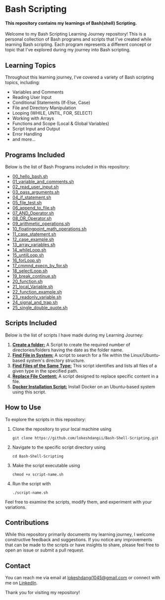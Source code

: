 
# Bash Scripting

#### This repository contains my learnings of Bash(shell) Scripting. 

Welcome to my Bash Scripting Learning Journey repository! This is a personal collection of Bash programs and scripts that I've created while learning Bash scripting. Each program represents a different concept or topic that I've explored during my journey into Bash scripting.

## Learning Topics

Throughout this learning journey, I've covered a variety of Bash scripting topics, including:

- Variables and Comments
- Reading User Input
- Conditional Statements (If-Else, Case)
- File and Directory Manipulation
- Looping (WHILE, UNTIL, FOR, SELECT)
- Working with Arrays
- Functions and Scope (Local & Global Variables)
- Script Input and Output
- Error Handling
- and more...

## Programs Included
Below is the list of Bash Programs included in this repository:

- [00_hello_bash.sh](https://github.com/lokeshdangii/Bash-Shell-Scripting/blob/main/00_hello_bash.sh)
- [01_variable_and_comments.sh](https://github.com/lokeshdangii/Bash-Shell-Scripting/blob/main/01_variable_and_comments.sh)
- [02_read_user_input.sh](https://github.com/lokeshdangii/Bash-Shell-Scripting/blob/main/02_read_user_input.sh)
- [03_pass_arguments.sh](https://github.com/lokeshdangii/Bash-Shell-Scripting/blob/main/03_pass_arguments.sh)
- [04_if_statement.sh](https://github.com/lokeshdangii/Bash-Shell-Scripting/blob/main/04_if_statement.sh)
- [05_file_test.sh](https://github.com/lokeshdangii/Bash-Shell-Scripting/blob/main/05_file_test.sh)
- [06_append_to_file.sh](https://github.com/lokeshdangii/Bash-Shell-Scripting/blob/main/06_append_to_file.sh)
- [07_AND_Operator.sh](https://github.com/lokeshdangii/Bash-Shell-Scripting/blob/main/07_AND_Operator.sh)
- [08_OR_Operator.sh](https://github.com/lokeshdangii/Bash-Shell-Scripting/blob/main/08_OR_Operator.sh)
- [09_arithmetic_operations.sh](https://github.com/lokeshdangii/Bash-Shell-Scripting/blob/main/09_arithmetic_operations.sh)
- [10_floatingpoint_math_operations.sh](https://github.com/lokeshdangii/Bash-Shell-Scripting/blob/main/10_floatingpoint_math_operations.sh)
- [11_case_statement.sh](https://github.com/lokeshdangii/Bash-Shell-Scripting/blob/main/11_case_statement.sh)
- [12_case_example.sh](https://github.com/lokeshdangii/Bash-Shell-Scripting/blob/main/12_case_example.sh)
- [13_array_variables.sh](https://github.com/lokeshdangii/Bash-Shell-Scripting/blob/main/13_array_variables.sh)
- [14_whileLoop.sh](https://github.com/lokeshdangii/Bash-Shell-Scripting/blob/main/14_whileLoop.sh)
- [15_untilLoop.sh](https://github.com/lokeshdangii/Bash-Shell-Scripting/blob/main/15_untilLoop.sh)
- [16_forLoop.sh](https://github.com/lokeshdangii/Bash-Shell-Scripting/blob/main/16_forLoop.sh)
- [17_cmmnd_execn_by_for.sh](https://github.com/lokeshdangii/Bash-Shell-Scripting/blob/main/17_cmmnd_execn_by_for.sh)
- [18_selectLoop.sh](https://github.com/lokeshdangii/Bash-Shell-Scripting/blob/main/18_selectLoop.sh)
- [19_break_continue.sh](https://github.com/lokeshdangii/Bash-Shell-Scripting/blob/main/19_break_continue.sh)
- [20_function.sh](https://github.com/lokeshdangii/Bash-Shell-Scripting/blob/main/20_function.sh)
- [21_local_Variable.sh](https://github.com/lokeshdangii/Bash-Shell-Scripting/blob/main/21_local_Variable.sh)
- [22_function_example.sh](https://github.com/lokeshdangii/Bash-Shell-Scripting/blob/main/22_function_example.sh)
- [23_readonly_variable.sh](https://github.com/lokeshdangii/Bash-Shell-Scripting/blob/main/23_readonly_variable.sh)
- [24_signal_and_trap.sh](https://github.com/lokeshdangii/Bash-Shell-Scripting/blob/main/24_signal_and_trap.sh)
- [25_single_double_quote.sh](https://github.com/lokeshdangii/Bash-Shell-Scripting/blob/main/25_single_double_quote.sh)


## Scripts Included
Below is the list of scripts I have made during my Learning Journey:

1. **[Create a folder:](https://github.com/lokeshdangii/Bash-Shell-Scripting/blob/main/My_Scripts/01_folder_creation.sh)** A Script to create the required number of directories/folders having the date as the folder name.
2. **[Find File in System:](https://github.com/lokeshdangii/Bash-Shell-Scripting/blob/main/My_Scripts/02_find_file.sh)** A script to search for a file within the Linux/Ubuntu-based system's directory structure.
3. **[Find Files of the Same Type:](https://github.com/lokeshdangii/Bash-Shell-Scripting/blob/main/My_Scripts/03_find_all_same_type_files.sh)** This script identifies and lists all files of a given type in the specified path.
4. **[Replace File Content:](https://github.com/lokeshdangii/Bash-Shell-Scripting/blob/main/My_Scripts/04_replace_contentOffile.sh)** A script designed to replace specific content in a file.
5. **[Docker Installation Script:](https://github.com/lokeshdangii/Bash-Shell-Scripting/blob/main/My_Scripts/05_docker_installation_script.sh)** Install Docker on an Ubuntu-based system using this script.

## How to Use

To explore the scripts in this repository:

1. Clone the repository to your local machine using

     ```
   git clone https://github.com/lokeshdangii/Bash-Shell-Scripting.git
     ```
3. Navigate to the specific script directory using

     ```
   cd Bash-Shell-Scripting
     ```
5. Make the script executable using

     ```
   chmod +x script-name.sh
     ```
7. Run the script with

   ```
   ./script-name.sh
   ```

Feel free to examine the scripts, modify them, and experiment with your variations. 

## Contributions

While this repository primarily documents my learning journey, I welcome constructive feedback and suggestions. If you notice any improvements that can be made to the scripts or have insights to share, please feel free to open an issue or submit a pull request.

## Contact

You can reach me via email at [lokeshdangi1045@gmail.com](mailto:lokeshdangi1045@gmail.com) or connect with me on [LinkedIn](https://www.linkedin.com/in/lokeshdangi/). 

Thank you for visiting my repository!

